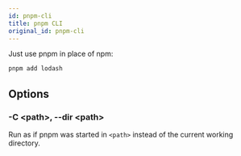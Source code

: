 ```yaml
---
id: pnpm-cli
title: pnpm CLI
original_id: pnpm-cli
---
```


Just use pnpm in place of npm:

```sh
pnpm add lodash
```

## Options

### -C &lt;path>, --dir &lt;path>

Run as if pnpm was started in `<path>` instead of the current working directory.
